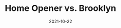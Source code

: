 ---
layout: layouts/post.njk
title: Home Opener vs. Brooklyn 
date: 2021-10-22
humanDate: October 22nd, 2021
tags: [
    post,
    total,
    past_seasons,
    2021_season
]
totalDonations: 115.00
doneeShort: "ACLU"
donee: American Civil Liberties Union
doneeLink: https://www.aclupa.org/
threadLink: https://www.reddit.com/r/sixers/comments/qdguwy/50_aclu_pennsylvania_donation_for_a_76ers_win/
desc: "$50 ACLU Pennsylvania donation for a 76ers win tonight over the Brooklyn Nets. Who's with me? RUN IT BACK!"
---